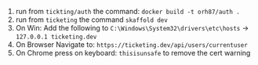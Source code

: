 1. run from `tickting/auth` the command: `docker build -t orh87/auth .`
2. run from `ticketing` the command `skaffold dev`
3. On Win: Add the following to `C:\Windows\System32\drivers\etc\hosts` -> `127.0.0.1 ticketing.dev`
4. On Browser Navigate to: `https://ticketing.dev/api/users/currentuser`
5. On Chrome press on keyboard: `thisisunsafe` to remove the cert warning

